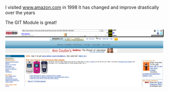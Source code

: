 I visited www.amazon.com in 1998
It has changed and improve drastically over the years

The GIT Module is great!

  ![wayback.png](./images/wayback.png) 
